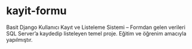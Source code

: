 # kayit-formu
Basit Django Kullanıcı Kayıt ve Listeleme Sistemi – Formdan gelen verileri SQL Server’a kaydedip listeleyen temel proje. Eğitim ve öğrenim amacıyla yapılmıştır.
